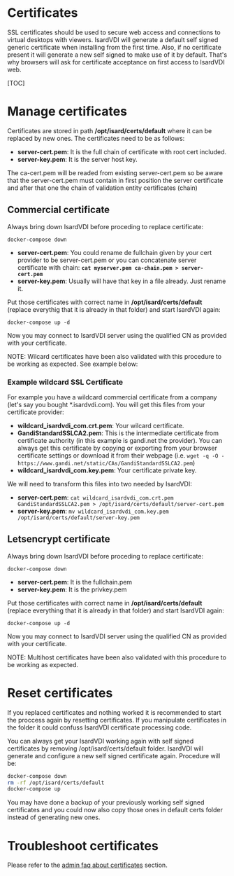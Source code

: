 <h1>Certificates</h1>

SSL certificates should be used to secure web access and connections to virtual desktops with viewers. IsardVDI will generate a default self signed generic certificate when installing from the first time. Also, if no certificate present it will generate a new self signed to make use of it by default. That's why browsers will ask for certificate acceptance on first access to IsardVDI web.

[TOC]

# Manage certificates

Certificates are stored in path **/opt/isard/certs/default** where it can be replaced by new ones. The certificates need to be as follows:

- **server-cert.pem**: It is the full chain of certificate with root cert included.
- **server-key.pem**: It is the server host key.

The ca-cert.pem will be readed from existing server-cert.pem so be aware that the server-cert.pem must contain in first position the server certificate and after that one the chain of validation entity certificates (chain)

## Commercial certificate

Always bring down IsardVDI before proceding to replace certificate:

```
docker-compose down
```

- **server-cert.pem**: You could rename de fullchain given by your cert provider  to be server-cert.pem or you can concatenate server certificate with chain: **`cat myserver.pem ca-chain.pem > server-cert.pem`**
- **server-key.pem**:  Usually will have that key in a file already. Just rename it.

Put those certificates with correct name in **/opt/isard/certs/default** (replace everythig that it is already in that folder) and start IsardVDI again:


```
docker-compose up -d
```

Now you may connect to IsardVDI server using the qualified CN as provided with your certificate.

NOTE: Wilcard certificates have been also validated with this procedure to be working as expected. See example below:

### Example wildcard SSL Certificate

For example you have a wildcard commercial certificate from a company (let's say you bought *.isardvdi.com). You will get this files from your certificate provider:

- **wildcard_isardvdi_com.crt.pem**: Your wilcard certificate.
- **GandiStandardSSLCA2.pem**: This is the intermediate certificate from certificate authority (in this example is gandi.net the provider). You can always get this certificate by copying or exporting from your browser certificate settings or download it from their webpage (i.e. ```wget -q -O - https://www.gandi.net/static/CAs/GandiStandardSSLCA2.pem```)
- **wildcard_isardvdi_com.key.pem**: Your certificate private key.

We will need to transform this files into two needed by IsardVDI:

- **server-cert.pem**: ```cat wildcard_isardvdi_com.crt.pem GandiStandardSSLCA2.pem > /opt/isard/certs/default/server-cert.pem```
- **server-key.pem**: ```mv wildcard_isardvdi_com.key.pem /opt/isard/certs/default/server-key.pem```

## Letsencrypt certificate

Always bring down IsardVDI before proceding to replace certificate:

```
docker-compose down
```

- **server-cert.pem**: It is the fullchain.pem
- **server-key.pem**:  It is the privkey.pem

Put those certificates with correct name in **/opt/isard/certs/default** (replace everything that it is already in that folder) and start IsardVDI again:

```
docker-compose up -d
```

Now you may connect to IsardVDI server using the qualified CN as provided with your certificate.

NOTE: Multihost certificates have been also validated with this procedure to be working as expected.

# Reset certificates

If you replaced certificates and nothing worked it is recommended to start the proccess again by resetting certificates. If you manipulate certificates in the folder it could confuss IsardVDI certificate processing code.

You can always get your IsardVDI working again with self signed certificates by removing /opt/isard/certs/default folder. IsardVDI will generate and configure a new self signed certificate again. Procedure will be:

```bash
docker-compose down
rm -rf /opt/isard/certs/default
docker-compose up
```

You may have done a backup of your previously working self signed certificates and you could now also copy those ones in default certs folder instead of generating new ones.

# Troubleshoot certificates

Please refer to the  [admin faq about certificates](../admin/faq.md#certificates) section.
